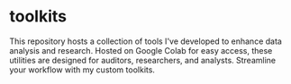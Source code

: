 # toolkits
This repository hosts a collection of tools I've developed to enhance data analysis and research. Hosted on Google Colab for easy access, these utilities are designed for auditors, researchers, and analysts. Streamline your workflow with my custom toolkits.
